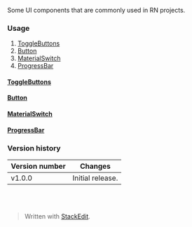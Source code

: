 Some UI components that are commonly used in RN projects.

### Usage

 1. <a name="ctoggleButtons"></a>[ToggleButtons](#toggleButtons)
 2. <a name="cbutton"></a>[Button](#button)
 3. <a name="cmaterialSwitch"></a>[MaterialSwitch](#materialSwitch)
 4. <a name="cprogressBar"></a>[ProgressBar](#progressBar)

#### <a name="toggleButtons"></a>[ToggleButtons<i class="icon-up"></i>](#ctoggleButtons)
#### <a name="button"></a>[Button<i class="icon-up"></i>](#cbutton)
#### <a name="materialSwitch"></a>[MaterialSwitch<i class="icon-up"></i>](#cmaterialSwitch)
#### <a name="progressBar"></a>[ProgressBar<i class="icon-up"></i>](#progressBar)

### Version history

Version number|Changes
-|-
v1.0.0|Initial release.
<br><br>
> Written with [StackEdit](https://stackedit.io/).